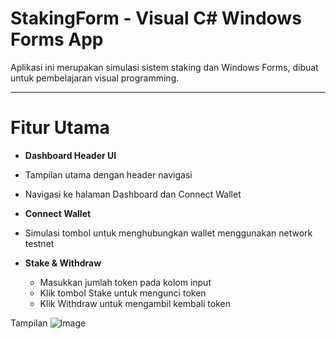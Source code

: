 # StakingForm - Visual C# Windows Forms App

Aplikasi ini merupakan simulasi sistem staking dan  Windows Forms, dibuat untuk pembelajaran visual programming.

---

#  Fitur Utama

-  **Dashboard Header UI**
  - Tampilan utama dengan header navigasi
  - Navigasi ke halaman Dashboard dan Connect Wallet

-  **Connect Wallet**
  - Simulasi tombol untuk menghubungkan wallet menggunakan network testnet
    

- **Stake & Withdraw**
  - Masukkan jumlah token pada kolom input
  - Klik tombol Stake untuk mengunci token
  - Klik Withdraw untuk mengambil kembali token

Tampilan
![Image](https://github.com/user-attachments/assets/4473b359-24c8-4db7-85ff-51453b6ff379)
